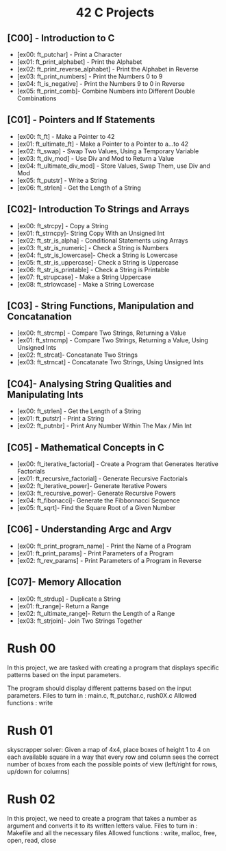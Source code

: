 <div align="center">

# 42 C Projects

</div>

## [C00] - Introduction to C

- [ex00: ft_putchar] - Print a Character
- [ex01: ft_print_alphabet] - Print the Alphabet
- [ex02: ft_print_reverse_alphabet] - Print the Alphabet in Reverse
- [ex03: ft_print_numbers] - Print the Numbers 0 to 9
- [ex04: ft_is_negative] - Print the Numbers 9 to 0 in Reverse
- [ex05: ft_print_comb]- Combine Numbers into Different Double Combinations

## [C01] - Pointers and If Statements

- [ex00: ft_ft] - Make a Pointer to 42
- [ex01: ft_ultimate_ft] - Make a Pointer to a Pointer to a...to 42
- [ex02: ft_swap] - Swap Two Values, Using a Temporary Variable
- [ex03: ft_div_mod] - Use Div and Mod to Return a Value
- [ex04: ft_ultimate_div_mod] - Store Values, Swap Them, use Div and Mod
- [ex05: ft_putstr] - Write a String
- [ex06: ft_strlen] - Get the Length of a String

## [C02]- Introduction To Strings and Arrays

- [ex00: ft_strcpy] - Copy a String
- [ex01: ft_strncpy]- String Copy With an Unsigned Int
- [ex02: ft_str_is_alpha] - Conditional Statements using Arrays
- [ex03: ft_str_is_numeric] - Check a String is Numbers
- [ex04: ft_str_is_lowercase]- Check a String is Lowercase
- [ex05: ft_str_is_uppercase]- Check a String is Uppercase
- [ex06: ft_str_is_printable] - Check a String is Printable
- [ex07: ft_strupcase] - Make a String Uppercase
- [ex08: ft_strlowcase] - Make a String Lowercase

## [C03] - String Functions, Manipulation and Concatanation

- [ex00: ft_strcmp] - Compare Two Strings, Returning a Value
- [ex01: ft_strncmp] - Compare Two Strings, Returning a Value, Using Unsigned Ints
- [ex02: ft_strcat]- Concatanate Two Strings
- [ex03: ft_strncat] - Concatanate Two Strings, Using Unsigned Ints

## [C04]- Analysing String Qualities and Manipulating Ints

- [ex00: ft_strlen] - Get the Length of a String
- [ex01: ft_putstr] - Print a String
- [ex02: ft_putnbr] - Print Any Number Within The Max / Min Int

## [C05] - Mathematical Concepts in C

- [ex00: ft_iterative_factorial] - Create a Program that Generates Iterative Factorials
- [ex01: ft_recursive_factorial] - Generate Recursive Factorials
- [ex02: ft_iterative_power]- Generate Iterative Powers
- [ex03: ft_recursive_power]- Generate Recursive Powers
- [ex04: ft_fibonacci]- Generate the Fibbonnacci Sequence
- [ex05: ft_sqrt]- Find the Square Root of a Given Number

## [C06] - Understanding Argc and Argv

- [ex00: ft_print_program_name] - Print the Name of a Program
- [ex01: ft_print_params] - Print Parameters of a Program
- [ex02: ft_rev_params] - Print Parameters of a Program in Reverse

## [C07]- Memory Allocation

- [ex00: ft_strdup] - Duplicate a String
- [ex01: ft_range]- Return a Range
- [ex02: ft_ultimate_range]- Return the Length of a Range
- [ex03: ft_strjoin]- Join Two Strings Together


# Rush 00

In this project, we are tasked with creating a program that displays specific patterns based on the input parameters.

The program should display different patterns based on the input parameters.
Files to turn in : main.c, ft_putchar.c, rush0X.c
Allowed functions : write

# Rush 01

skyscrapper solver: Given a map of 4x4, place boxes of height 1 to 4 on each available square in a way
that every row and column sees the correct number of boxes from each the possible
points of view (left/right for rows, up/down for columns)


# Rush 02

In this project, we need to create a program that takes a number as argument and converts it to its written letters value.
Files to turn in : Makefile and all the necessary files
Allowed functions : write, malloc, free, open, read, close

<div align="center">
